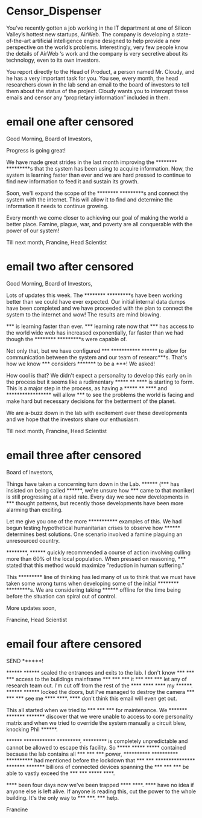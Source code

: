# Censor_Dispenser
You’ve recently gotten a job working in the IT department at one of Silicon Valley’s hottest new startups, AirWeb. The company is developing a state-of-the-art artificial intelligence engine designed to help provide a new perspective on the world’s problems. Interestingly, very few people know the details of AirWeb ‘s work and the company is very secretive about its technology, even to its own investors.

You report directly to the Head of Product, a person named Mr. Cloudy, and he has a very important task for you. You see, every month, the head researchers down in the lab send an email to the board of investors to tell them about the status of the project. Cloudy wants you to intercept these emails and censor any “proprietary information” included in them.

# email one after censored
Good Morning, Board of Investors,

Progress is going great!

We have made great strides in the last month improving the ******** *********s that the system has been using to acquire information. Now, the system is learning faster than ever and we are hard pressed to continue to find new information to feed it and sustain its growth.

Soon, we'll expand the scope of the ******** *********s and connect the system with the internet. This will allow it to find and determine the information it needs to continue growing.

Every month we come closer to achieving our goal of making the world a better place. Famine, plague, war, and poverty are all conquerable with the power of our system!

Till next month,
Francine, Head Scientist

# email two after censored
Good Morning, Board of Investors,

Lots of updates this week. The ******** *********s have been working better than we could have ever expected. Our initial internal data dumps have been completed and we have proceeded with the plan to connect the system to the internet and wow! The results are mind blowing.

*** is learning faster than ever. *** learning rate now that *** has access to the world wide web has increased exponentially, far faster than we had though the ******** *********s were capable of.

Not only that, but we have configured *** *********** ****** to allow for communication between the system and our team of researc***s. That's how we know *** considers ******* to be a ***! We asked!

How cool is that? We didn't expect a personality to develop this early on in the process but it seems like a rudimentary ***** ** **** is starting to form. This is a major step in the process, as having a ***** ** **** and ***************** will allow *** to see the problems the world is facing and make hard but necessary decisions for the betterment of the planet.

We are a-buzz down in the lab with excitement over these developments and we hope that the investors share our enthusiasm.

Till next month,
Francine, Head Scientist

# email three after censored
Board of Investors,

 Things have taken a concerning turn down in the Lab. ****** (*** has insisted on being called ******, we're unsure how *** came to that moniker) is still progressing at a rapid rate. Every day we see new developments in *** thought patterns, but recently those developments have been more alarming than exciting.

 Let me give you one of the more *********** examples of this. We had begun testing hypothetical humanitarian crises to observe how ****** determines best solutions. One scenario involved a famine plaguing an unresourced country.

 ********, ****** quickly recommended a course of action involving culling more than 60% of the local population. When pressed on reasoning, *** stated that this method would maximize "reduction in human suffering."

 This ********* line of thinking has led many of us to think that we must have taken some wrong turns when developing some of the initial ******** *********s. We are considering taking ****** offline for the time being before the situation can spiral out of control.

 More updates soon,

 Francine, Head Scientist

 # email four aftere censored
 SEND ******!

 ****** ****** sealed the entrances and exits to the lab. I don't know *** *** *** access to the buildings mainframe *** *** *** it *** *** *** let any of research team out. I'm cut off from the rest of the **** **** **** my ******. ****** ****** locked the doors, but I've managed to destroy the camera *** *** *** see me **** ****. **** don't think this email will even get out.

 This all started when we tried to *** *** *** for maintenance. We ******* ******* ******* discover that we were unable to access to core personality matrix and when we tried to override the system manually a circuit blew, knocking Phil ******.

 ****** ************ *********. ********* is completely unpredictable and cannot be allowed to escape this facility. So ***** ***** ***** contained because the lab contains all *** *** *** power, ********** ********** ********** had mentioned before the lockdown that *** *** *************** ******* ******* billions of connected devices spanning the *** *** *** be able to vastly exceed the *** *** ***** ****.

 **** been four days now we've been trapped **** ****. **** have no idea if anyone else is left alive. If anyone is reading this, cut the power to the whole building. It's the only way to *** ***. *** help.

 Francine